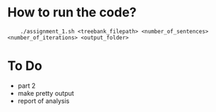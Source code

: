 # How to run the code?

		./assignment_1.sh <treebank_filepath> <number_of_sentences> <number_of_iterations> <output_folder>

# To Do

- part 2
- make pretty output
- report of analysis

